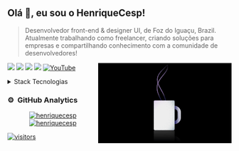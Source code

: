 ## Olá 👾, eu sou o HenriqueCesp!

> Desenvolvedor front-end & designer UI, de Foz do Iguaçu, Brazil. Atualmente trabalhando como freelancer, criando soluções para empresas e compartilhando conhecimento com a comunidade de desenvolvedores!

<img alt="Night Coding" src="https://raw.githubusercontent.com/henriquecesp/henriquecesp/main/assets/coffee.gif" align="right"/>

<p>
 <a href="https://linkedin.com/in/henriquecesp"><img src="https://img.shields.io/badge/-HenriqueCesp-0077B5?style=flat&logo=Linkedin&logoColor=white"/></a>
 <a href="mailto:henriquecesps4@gmail.com"><img src="https://img.shields.io/badge/-henriquecesps4@gmail.com-D14836?style=flat&logo=Gmail&logoColor=white"/></a>
 <a href="https://instagram.com/cesphenrique"><img src="https://img.shields.io/badge/-@cesphenrique-E4405F?style=flat&logo=Instagram&logoColor=white"/></a>
 <a href="https://dev.to/henriquecesp"><img src="https://img.shields.io/badge/-henriquecesp-0D1117?style=flat&logo=dev.to&logoColor=white"/></a>
 <a href="https://www.youtube.com/channel/UCokKk0O5EhS9hRcTNm__bYg"><img src='https://img.shields.io/badge/-@CespDev-FF0000?style=flat&logo=Youtube&logoColor=white'  alt='YouTube'/></a>
</p>

<details>
 <summary>Stack Tecnologias</summary>

![React](https://img.shields.io/badge/-React-0D1117?style=flat&logo=react)&nbsp;
![NextJs](https://img.shields.io/badge/-Next.js-0D1117?style=flat&logo=next.js)&nbsp;
![TypeScript](https://img.shields.io/badge/-TypeScript-0D1117?style=flat&logo=TypeScript)&nbsp;
![GraphQL](https://img.shields.io/badge/-GraphQL-0D1117?style=flat&logo=graphql)&nbsp;
![Apollo GraphQL](https://img.shields.io/badge/-Apollo%20GraphQL-0D1117?style=flat&logo=graphql)&nbsp;
![MaterialUI](https://img.shields.io/badge/-Material%20UI-0D1117?style=flat&logo=material-ui)&nbsp;
![Figma](https://img.shields.io/badge/-Figma-0D1117?style=flat&logo=figma)&nbsp;
![JavaScript](https://img.shields.io/badge/-JavaScript-0D1117?style=flat&logo=javascript)&nbsp;
![Java](https://img.shields.io/badge/-Java-0D1117?style=flat&logo=Java&logoColor=FFA518)&nbsp;
![Node.js](https://img.shields.io/badge/-Node.js-0D1117?style=flat&logo=node.js)&nbsp;
![HTML](https://img.shields.io/badge/-HTML-0D1117?style=flat&logo=HTML5)&nbsp;
![CSS](https://img.shields.io/badge/-CSS-0D1117?style=flat&logo=CSS3&logoColor=1572B6)&nbsp;
![Git](https://img.shields.io/badge/-Git-0D1117?style=flat&logo=git)&nbsp;
![GitHub](https://img.shields.io/badge/-GitHub-0D1117?style=flat&logo=github)&nbsp;
![Markdown](https://img.shields.io/badge/-Markdown-0D1117?style=flat&logo=markdown)\
![Visual Studio Code](https://img.shields.io/badge/-Visual%20Studio%20Code-0D1117?style=flat&logo=visual-studio-code&logoColor=007ACC)&nbsp;
![Photoshop](https://img.shields.io/badge/-Photoshop-0D1117?style=flat&logo=adobe-photoshop)&nbsp;
 </p>
</details>

### ⚙️ &nbsp;GitHub Analytics

<p align="center">
  <a href="https://github.com/henriquecesp">
    <img height="180em" src="https://github-readme-stats.vercel.app/api?username=henriquecesp&show_icons=true&theme=dracula&locale=en&include_all_commits=true&count_private=true" alt="henriquecesp" />
    <img height="180em" src="https://github-readme-streak-stats.herokuapp.com/?user=henriquecesp&theme=dracula" alt="henriquecesp" />
  </a>
</p>

[![visitors](https://visitor-badge.laobi.icu/badge?page_id=henriquecesp.visitor-badge)](https://github.com/henriquecesp)

